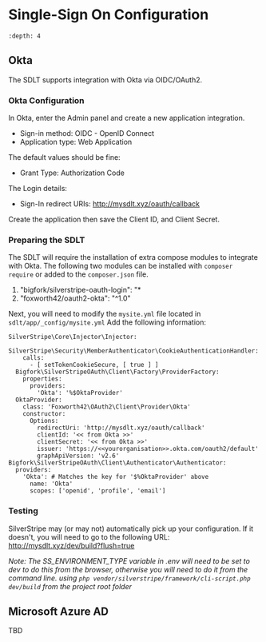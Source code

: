 # Single-Sign On Configuration
```{contents} Contents
:depth: 4
```

## Okta
The SDLT supports integration with Okta via OIDC/OAuth2.

### Okta Configuration
In Okta, enter the Admin panel and create a new application integration.
* Sign-in method: OIDC - OpenID Connect
* Application type: Web Application

The default values should be fine:
* Grant Type: Authorization Code 

The Login details:
* Sign-In redirect URIs: http://mysdlt.xyz/oauth/callback

Create the application then save the Client ID, and Client Secret.

### Preparing the SDLT
The SDLT will require the installation of extra compose modules to integrate with Okta. The following two modules can be installed with `composer require` or added to the `composer.json` file.

1. "bigfork/silverstripe-oauth-login": "*
2. "foxworth42/oauth2-okta": "^1.0"

Next, you will need to modify the `mysite.yml` file located in `sdlt/app/_config/mysite.yml`
Add the following information:
```none
SilverStripe\Core\Injector\Injector:
  SilverStripe\Security\MemberAuthenticator\CookieAuthenticationHandler:
    calls:
      - [ setTokenCookieSecure, [ true ] ]
  Bigfork\SilverStripeOAuth\Client\Factory\ProviderFactory:
    properties:
      providers:
        'Okta': '%$OktaProvider'
  OktaProvider:
    class: 'Foxworth42\OAuth2\Client\Provider\Okta'
    constructor:
      Options:
        redirectUri: 'http://mysdlt.xyz/oauth/callback'
        clientId: '<< from Okta >>'
        clientSecret: '<< from Okta >>'
        issuer: 'https://<<yourorganisation>>.okta.com/oauth2/default'
        graphApiVersion: 'v2.6'          
Bigfork\SilverStripeOAuth\Client\Authenticator\Authenticator:
  providers:
    'Okta': # Matches the key for '$%OktaProvider' above
      name: 'Okta'
      scopes: ['openid', 'profile', 'email'] 
```

### Testing
SilverStripe may (or may not) automatically pick up your configuration. If it doesn't, you will need to go to the following URL:
http://mysdlt.xyz/dev/build?flush=true

_Note: The SS_ENVIRONMENT_TYPE variable in .env will need to be set to dev to do this from the browser, otherwise you will need to do it from the command line.
using `php vendor/silverstripe/framework/cli-script.php dev/build` from the project root folder_

## Microsoft Azure AD
TBD


